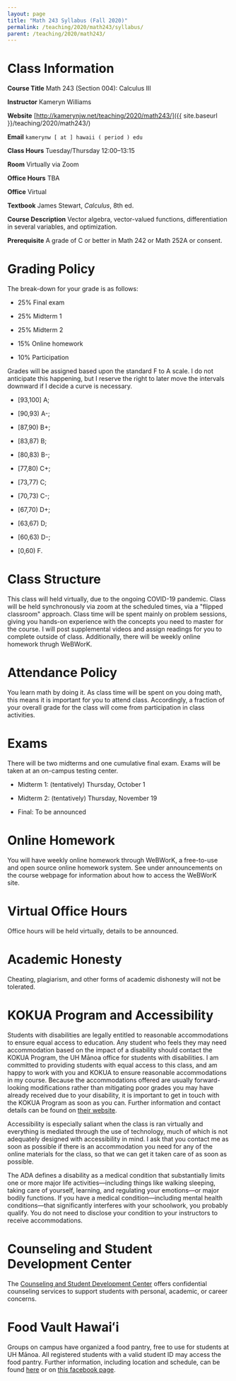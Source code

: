 ```yaml
---
layout: page
title: "Math 243 Syllabus (Fall 2020)"
permalink: /teaching/2020/math243/syllabus/
parent: /teaching/2020/math243/
---
```


Class Information
=====

**Course Title** Math 243 (Section 004): Calculus III

**Instructor** Kameryn Williams

**Website** [http://kamerynjw.net/teaching/2020/math243/]({{ site.baseurl }}/teaching/2020/math243/)

**Email** `kamerynw [ at ] hawaii ( period ) edu`

**Class Hours** Tuesday/Thursday 12:00–13:15

**Room** Virtually via Zoom

**Office Hours** TBA

**Office** Virtual

**Textbook** James Stewart, *Calculus*, 8th ed. 

**Course Description** Vector algebra, vector-valued functions, differentiation in several variables, and optimization.

**Prerequisite** A grade of C or better in Math 242 or Math 252A or consent.


Grading Policy
=======

The break-down for your grade is as follows:

* 25% Final exam

* 25% Midterm 1 

* 25% Midterm 2 

* 15% Online homework

* 10% Participation

Grades will be assigned based upon the standard F to A scale. I do not anticipate this happening, but I reserve the right to later move the intervals downward if I decide a curve is necessary.

* [93,100] A; 

* [90,93) A-; 

* [87,90) B+; 

* [83,87) B; 

* [80,83) B-; 

* [77,80) C+; 

* [73,77) C; 

* [70,73) C-; 

* [67,70) D+; 

* [63,67) D; 

* [60,63) D-; 

* [0,60) F. 

Class Structure
=====

This class will held virtually, due to the ongoing COVID-19 pandemic. Class will be held synchronously via zoom at the scheduled times, via a "flipped classroom" approach. Class time will be spent mainly on problem sessions, giving you hands-on experience with the concepts you need to master for the course. I will post supplemental videos and assign readings for you to complete outside of class. Additionally, there will be weekly online homework thrugh WeBWorK.

Attendance Policy
==========

You learn math by doing it. As class time will be spent on you doing math, this means it is important for you to attend class. Accordingly, a fraction of your overall grade for the class will come from participation in class activities.

Exams
=====

There will be two midterms and one cumulative final exam. Exams will be taken at an on-campus testing center.

* Midterm 1: (tentatively) Thursday, October 1

* Midterm 2: (tentatively) Thursday, November 19

* Final: To be announced


Online Homework
======

You will have weekly online homework through WeBWorK, a free-to-use and open source online homework system. See under announcements on the course webpage for information about how to access the WeBWorK site.


Virtual Office Hours
=======

Office hours will be held virtually, details to be announced.


Academic Honesty
========

Cheating, plagiarism, and other forms of academic dishonesty will not be tolerated.


KOKUA Program and Accessibility
=====

Students with disabilities are legally entitled to reasonable accommodations to ensure equal access to education. Any student who feels they may need accommodation based on the impact of a disability should contact the KOKUA Program, the UH Mānoa office for students with disabilities. I am committed to providing students with equal access to this class, and am happy to work with you and KOKUA to ensure reasonable accommodations in my course. Because the accommodations offered are usually forward-looking modifications rather than mitigating poor grades you may have already received due to your disability, it is important to get in touch with the KOKUA Program as soon as you can. Further information and contact details can be found on [their website](http://www.hawaii.edu/kokua/). 

Accessibility is especially saliant when the class is ran virtually and everything is mediated through the use of technology, much of which is not adequately designed with accessibility in mind. I ask that you contact me as soon as possible if there is an accommodation you need for any of the online materials for the class, so that we can get it taken care of as soon as possible.

The ADA defines a disability as a medical condition that substantially limits one or more major life activities—including things like walking sleeping, taking care of yourself, learning, and regulating your emotions—or major bodily functions. If you have a medical condition—including mental health conditions—that significantly interferes with your schoolwork, you probably qualify. You do not need to disclose your condition to your instructors to receive accommodations. 



Counseling and Student Development Center
==========

The [Counseling and Student Development Center](http://www.manoa.hawaii.edu/counseling/) offers confidential counseling services to support students with personal, academic, or career concerns. 


Food Vault Hawaiʻi
====

Groups on campus have organized a food pantry, free to use for students at UH Mānoa. All registered students with a valid student ID may access the food pantry. Further information, including location and schedule, can be found [here](https://www.hawaii.edu/news/2018/11/30/manoa-food-pantry/) or on [this facebook page](https://www.facebook.com/foodvaulthawaii/).


